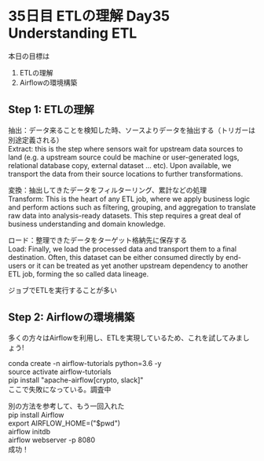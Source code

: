 # 35日目 ETLの理解 Day35 Understanding ETL

本日の目標は
1. ETLの理解
2. Airflowの環境構築

## Step 1: ETLの理解
抽出：データ来ることを検知した時、ソースよりデータを抽出する（トリガーは別途定義される）  
Extract: this is the step where sensors wait for upstream data sources to land (e.g. a upstream source could be machine or user-generated logs, relational database copy, external dataset … etc). Upon available, we transport the data from their source locations to further transformations.  

変換：抽出してきたデータをフィルターリング、累計などの処理  
Transform: This is the heart of any ETL job, where we apply business logic and perform actions such as filtering, grouping, and aggregation to translate raw data into analysis-ready datasets. This step requires a great deal of business understanding and domain knowledge.

ロード：整理できたデータをターゲット格納先に保存する  
Load: Finally, we load the processed data and transport them to a final destination. Often, this dataset can be either consumed directly by end-users or it can be treated as yet another upstream dependency to another ETL job, forming the so called data lineage.

ジョブでETLを実行することが多い  

## Step 2: Airflowの環境構築

多くの方々はAirflowを利用し、ETLを実現しているため、これを試してみましょう!  

conda create -n airflow-tutorials python=3.6 -y  
source activate airflow-tutorials  
pip install "apache-airflow[crypto, slack]"  
ここで失敗になっている。調査中  

別の方法を参考して、もう一回入れた  
pip install Airflow  
export AIRFLOW_HOME=("$pwd")  
airflow initdb  
airflow webserver -p 8080  
成功！  

